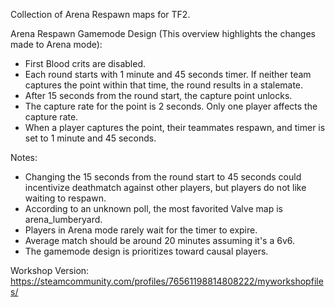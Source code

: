 Collection of Arena Respawn maps for TF2.

Arena Respawn Gamemode Design (This overview highlights the changes made to Arena mode):

- First Blood crits are disabled.
- Each round starts with 1 minute and 45 seconds timer. If neither team captures the point within that time, the round results in a stalemate.
- After 15 seconds from the round start, the capture point unlocks.
- The capture rate for the point is 2 seconds. Only one player affects the capture rate.
- When a player captures the point, their teammates respawn, and timer is set to 1 minute and 45 seconds.
  
Notes:
- Changing the 15 seconds from the round start to 45 seconds could incentivize deathmatch against other players, but players do not like waiting to respawn.
- According to an unknown poll, the most favorited Valve map is arena_lumberyard.
- Players in Arena mode rarely wait for the timer to expire.
- Average match should be around 20 minutes assuming it's a 6v6.
- The gamemode design is prioritizes toward causal players.

Workshop Version:
https://steamcommunity.com/profiles/76561198814808222/myworkshopfiles/
